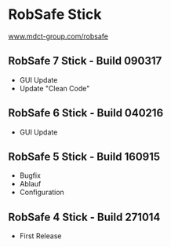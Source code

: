 # RobSafe Stick
www.mdct-group.com/robsafe


## RobSafe 7 Stick - Build 090317
- GUI Update
- Update "Clean Code"


## RobSafe 6 Stick - Build 040216
- GUI Update


## RobSafe 5 Stick - Build 160915
- Bugfix
- Ablauf
- Configuration


## RobSafe 4 Stick - Build 271014
- First Release
